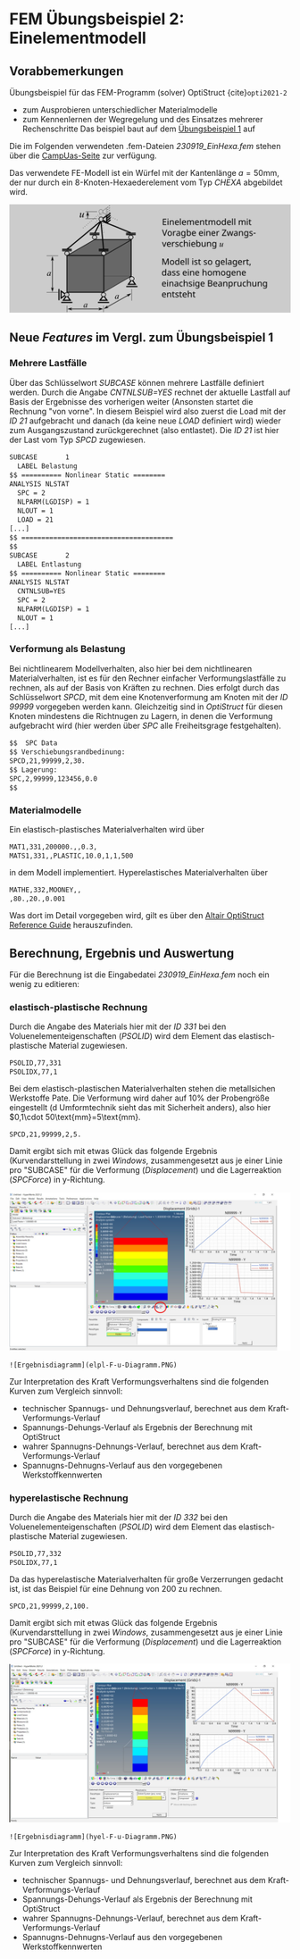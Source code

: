 # FEM Übungsbeispiel 2: Einelementmodell

## Vorabbemerkungen
Übungsbeispiel für das FEM-Programm (solver) OptiStruct {cite}`opti2021-2`
- zum Ausprobieren unterschiedlicher Materialmodelle
- zum Kennenlernen der Wegregelung und des Einsatzes mehrerer Rechenschritte
Das beispiel baut auf dem [Übungsbeispiel 1](/UebungBeam/UEBeam.md) auf

Die im Folgenden verwendeten .fem-Dateien *230919_EinHexa.fem* stehen über die [CampUas-Seite](https://campuas.frankfurt-university.de/course/view.php?id=1796) zur verfügung.

Das verwendete FE-Modell ist ein Würfel mit der Kantenlänge $a=50\text{mm}$, der nur durch ein 8-Knoten-Hexaederelement vom Typ *CHEXA* abgebildet wird. 
 
![Einelementmodell3D](EinElement.png)


## Neue *Features* im Vergl. zum Übungsbeispiel 1

### Mehrere Lastfälle

Über das Schlüsselwort *SUBCASE* können mehrere Lastfälle definiert werden. Durch die Angabe *CNTNLSUB=YES* rechnet der aktuelle Lastfall auf Basis der Ergebnisse des vorherigen weiter (Ansonsten startet die Rechnung "von vorne". In diesem Beispiel wird also zuerst die Load mit der *ID 21* aufgebracht und danach (da keine neue *LOAD* definiert wird) wieder zum Ausgangszustand zurückgerechnet (also entlastet). Die *ID 21* ist hier der Last vom Typ *SPCD* zugewiesen.
```
SUBCASE       1
  LABEL Belastung
$$ ========== Nonlinear Static ========
ANALYSIS NLSTAT
  SPC = 2
  NLPARM(LGDISP) = 1
  NLOUT = 1
  LOAD = 21
[...]
$$ ======================================  
$$
SUBCASE       2
  LABEL Entlastung
$$ ========== Nonlinear Static ========
ANALYSIS NLSTAT
  CNTNLSUB=YES
  SPC = 2
  NLPARM(LGDISP) = 1
  NLOUT = 1
[...]
```

### Verformung als Belastung

Bei nichtlinearem Modellverhalten, also hier bei dem nichtlinearen Materialverhalten, ist es für den Rechner einfacher Verformungslastfälle zu rechnen, als auf der Basis von Kräften zu rechnen. Dies erfolgt durch das Schlüsselwort *SPCD*, mit dem eine Knotenverformung am Knoten mit der *ID 99999* vorgegeben werden kann. Gleichzeitig sind in *OptiStruct* für diesen Knoten mindestens die Richtnugen zu Lagern, in denen die Verformung aufgebracht wird (hier werden über *SPC* alle Freiheitsgrage festgehalten).

```
$$  SPC Data
$$ Verschiebungsrandbedinung:
SPCD,21,99999,2,30.
$$ Lagerung:
SPC,2,99999,123456,0.0
$$
```

### Materialmodelle

Ein elastisch-plastisches Materialverhalten wird über 

```
MAT1,331,200000.,,0.3,
MATS1,331,,PLASTIC,10.0,1,1,500
```

in dem Modell implementiert. Hyperelastisches Materialverhalten über
```
MATHE,332,MOONEY,,
,80.,20.,0.001
```

Was dort im Detail vorgegeben wird, gilt es über den [Altair OptiStruct Reference Guide](https://2021.help.altair.com/2021/hwsolvers/os/topics/solvers/os/ref_guide_os_c.htm) herauszufinden.


## Berechnung, Ergebnis und Auswertung

Für die Berechnung ist die Eingabedatei *230919_EinHexa.fem* noch ein wenig zu editieren:

### elastisch-plastische Rechnung

Durch die Angabe des Materials hier mit der *ID 331* bei den Voluenelementeigenschaften (*PSOLID*) wird dem Element das elastisch-plastische Material zugewiesen. 

```
PSOLID,77,331
PSOLIDX,77,1
```

Bei dem elastisch-plastischen Materialverhalten stehen die metallsichen Werkstoffe Pate. Die Verformung wird daher auf 10% der Probengröße eingestellt (d Umformtechnik sieht das mit Sicherheit anders), also hier $0,1\cdot 50\text{mm}=5\text{mm}.

```
SPCD,21,99999,2,5.
```

Damit ergibt sich mit etwas Glück das folgende Ergebnis (Kurvendarsttellung in zwei *Windows*, zusammengesetzt aus je einer Linie pro "SUBCASE" für die Verformung (*Displacement*) und die Lagerreaktion (*SPCForce*) in y-Richtung.

![Ergebnis el.-pl.](HyViewEinElErgElPl.jpg)

```{dropdown} ... hier das ordentliche Diagramm
![Ergebnisdiagramm](elpl-F-u-Diagramm.PNG)
```

Zur Interpretation des Kraft Verformungsverhaltens sind die folgenden Kurven zum Vergleich sinnvoll:

- technischer Spannugs- und Dehnungsverlauf, berechnet aus dem Kraft-Verformungs-Verlauf 
- Spannungs-Dehungs-Verlauf als Ergebnis der Berechnung mit OptiStruct
- wahrer Spannugns-Dehnungs-Verlauf, berechnet aus dem Kraft-Verformungs-Verlauf 
- Spannugns-Dehnugns-Verlauf aus den vorgegebenen Werkstoffkennwerten



### hyperelastische Rechnung

Durch die Angabe des Materials hier mit der *ID 332* bei den Voluenelementeigenschaften (*PSOLID*) wird dem Element das elastisch-plastische Material zugewiesen. 

```
PSOLID,77,332
PSOLIDX,77,1
```

Da das hyperelastische Materialverhalten für große Verzerrungen gedacht ist, ist das Beispiel für eine Dehnung von $200%$ zu rechnen.

```
SPCD,21,99999,2,100.
```

Damit ergibt sich mit etwas Glück das folgende Ergebnis (Kurvendarsttellung in zwei *Windows*, zusammengesetzt aus je einer Linie pro "SUBCASE" für die Verformung (*Displacement*) und die Lagerreaktion (*SPCForce*) in y-Richtung.

![Ergebnis hy.-el.](HyViewEinElErgHyEl.jpg)

```{dropdown} ... hier das ordentliche Diagramm
![Ergebnisdiagramm](hyel-F-u-Diagramm.PNG)
```

Zur Interpretation des Kraft Verformungsverhaltens sind die folgenden Kurven zum Vergleich sinnvoll:

- technischer Spannugs- und Dehnungsverlauf, berechnet aus dem Kraft-Verformungs-Verlauf 
- Spannungs-Dehungs-Verlauf als Ergebnis der Berechnung mit OptiStruct
- wahrer Spannugns-Dehnungs-Verlauf, berechnet aus dem Kraft-Verformungs-Verlauf 
- Spannugns-Dehnugns-Verlauf aus den vorgegebenen Werkstoffkennwerten

